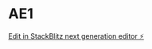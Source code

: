 # AE1

[Edit in StackBlitz next generation editor ⚡️](https://stackblitz.com/~/github.com/Nkamankwah012/AE1)